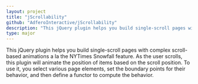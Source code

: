 ```yaml
---
layout: project
title: "jScrollability"
github: "AdferoInteractive/jScrollability"
description: "This jQuery plugin helps you build single-scroll pages with complex scroll-based animations. Performance focused and mobile ready."
type: major
---
```


This jQuery plugin helps you build single-scroll pages with complex scroll-based animations a la the NYTimes Snowfall feature. As the user scrolls, this plugin will animate the position of items based on the scroll position. To use it, you select various page elements, set the boundary points for their behavior, and then define a functor to compute the behavior.